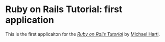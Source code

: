# Ruby on Rails Tutorial: first application

This is the first applicaiton for the
[*Ruby on Rails Tutorial*](http://railstutorial.org/)
by [Michael Hartl](http://michaelhartl.com/).